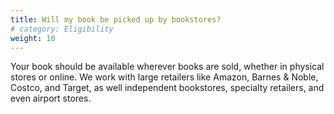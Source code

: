 ```yaml
---
title: Will my book be picked up by bookstores? 
# category: Eligibility
weight: 10
---
```


Your book should be available wherever books are sold, whether in physical stores or online. We work with large retailers like Amazon, Barnes & Noble, Costco, and Target, as well independent bookstores, specialty retailers, and even airport stores.